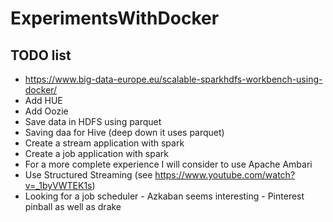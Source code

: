 # ExperimentsWithDocker
## TODO list
- https://www.big-data-europe.eu/scalable-sparkhdfs-workbench-using-docker/
- Add HUE
- Add Oozie
- Save data in HDFS using parquet
- Saving daa for Hive (deep down it uses parquet)
- Create a stream application with spark
- Create a job application with spark
- For a more complete experience I will consider to use Apache Ambari
- Use Structured Streaming (see https://www.youtube.com/watch?v=_1byVWTEK1s)
- Looking for a job scheduler - Azkaban seems interesting - Pinterest pinball as well as drake
